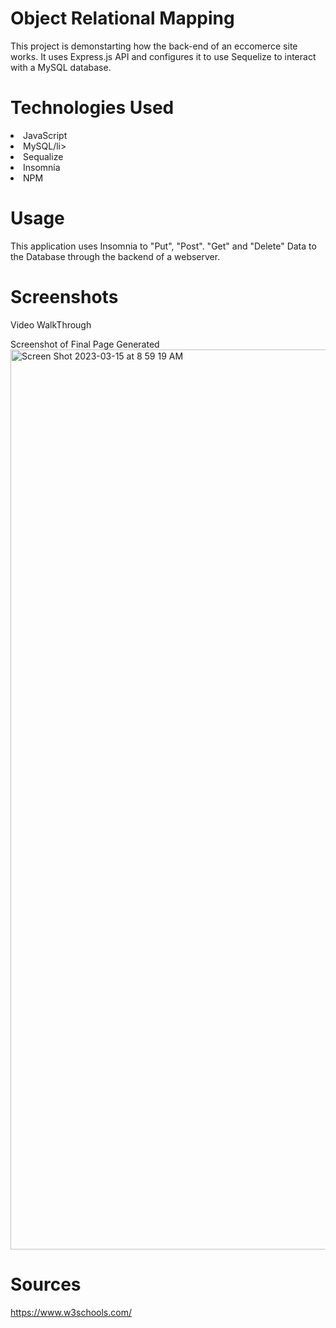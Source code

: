 # Object Relational Mapping

This project is demonstarting how the back-end of an eccomerce site works. It uses Express.js API and configures it to use Sequelize to interact with a MySQL database.

# Technologies Used
<li>JavaScript</li>
<li>MySQL/li>
<li>Sequalize</li>
<li>Insomnia</li>
<li>NPM</li>


# Usage

This application uses Insomnia to "Put", "Post". "Get" and "Delete" Data to the Database through the backend of a webserver.

# Screenshots

Video WalkThrough

Screenshot of Final Page Generated
<img width="1440" alt="Screen Shot 2023-03-15 at 8 59 19 AM" src="https://user-images.githubusercontent.com/118941179/225368113-1e4d278e-685b-41a2-bbec-d3987a6fe49b.png">


# Sources

https://www.w3schools.com/


